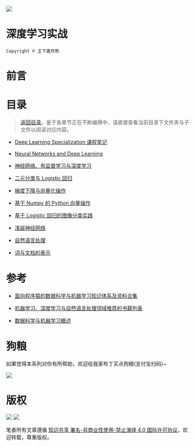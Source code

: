 ![](https://coding.net/u/hoteam/p/Cache/git/raw/master/2017/8/1/Deep-learningheader.jpg)

# 深度学习实战

`Copyright © 王下邀月熊`

# 前言

# 目录

> [返回目录](https://parg.co/bjz)。鉴于各章节正在不断编撰中，请直接查看当前目录下文件夹与子文件以阅读对应内容。

* [Deep Learning Specialization 课程笔记](https://www.coursera.org/specializations/deep-learning)

* [Neural Networks and Deep Learning]()

- [神经网络、有监督学习与深度学习]()

- [二元分类与 Logistic 回归]()

- [梯度下降与向量化操作]()

- [基于 Numpy 的 Python 向量操作]()

- [基于 Logistic 回归的图像分类实践]()

- [浅层神经网络]()

* [自然语言处理]()

* [词与文档的表示]()

# 参考

* [面向程序猿的数据科学与机器学习知识体系及资料合集](https://github.com/wxyyxc1992/DataScience-And-MachineLearning-Handbook-For-Coders/blob/master/DataScienceAI-Links.md)

* [机器学习、深度学习与自然语言处理领域推荐的书籍列表](https://zhuanlan.zhihu.com/p/25612011)

* [数据科学与机器学习概述](https://github.com/wxyyxc1992/DataScience-And-MachineLearning-Handbook-For-Coders/blob/master/DataScienceAI.md)

# 狗粮

如果觉得本系列对你有所帮助，欢迎给我家布丁买点狗粮(支付宝扫码)~

![](https://github.com/wxyyxc1992/OSS/blob/master/2017/8/1/Buding.jpg?raw=true)

# 版权

![](https://parg.co/bDY) ![](https://parg.co/bDm)

笔者所有文章遵循 [知识共享 署名-非商业性使用-禁止演绎 4.0 国际许可协议](https://creativecommons.org/licenses/by-nc-nd/4.0/deed.zh)，欢迎转载，尊重版权。
